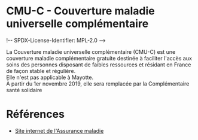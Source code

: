 # CMU-C - Couverture maladie universelle complémentaire
!-- SPDX-License-Identifier: MPL-2.0 -->
 
 
La Couverture maladie universelle complémentaire (CMU-C) est une couverture maladie complémentaire gratuite destinée à faciliter l'accès aux soins des personnes disposant de faibles ressources et résidant en France de façon stable et régulière.   
Elle n'est pas applicable à Mayotte.   
À partir du 1er novembre 2019, elle sera remplacée par la Complémentaire santé solidaire 


# Références
 
- [Site internet de l'Assurance maladie](https://www.ameli.fr/assure/droits-demarches/difficultes-acces-droits-soins/complementaire-sante/cmu-complementaire)